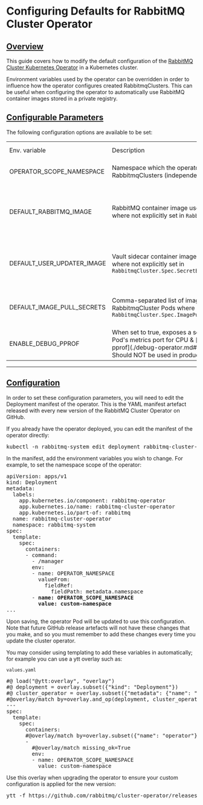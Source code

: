 <!--
Copyright (c) 2020-2021 VMware, Inc. or its affiliates.

All rights reserved. This program and the accompanying materials
are made available under the terms of the under the Apache License,
Version 2.0 (the "License”); you may not use this file except in compliance
with the License. You may obtain a copy of the License at

https://www.apache.org/licenses/LICENSE-2.0

Unless required by applicable law or agreed to in writing, software
distributed under the License is distributed on an "AS IS" BASIS,
WITHOUT WARRANTIES OR CONDITIONS OF ANY KIND, either express or implied.
See the License for the specific language governing permissions and
limitations under the License.
-->

# Configuring Defaults for RabbitMQ Cluster Operator

## <a id="overview" class="anchor" href="#overview">Overview</a>

This guide covers how to modify the default configuration of the [RabbitMQ Cluster Kubernetes Operator](./operator-overview.html) in a Kubernetes cluster.

Environment variables used by the operator can be overridden in order to influence how the operator configures created RabbitmqClusters.
This can be useful when configuring the operator to automatically use RabbitMQ container images stored in a private registry.

## <a id='parameters' class='anchor' href='#parameters'>Configurable Parameters</a>

The following configuration options are available to be set:

<table>
<tr>
<td>
Env. variable
</td>
<td>
Description
</td>
<td>
Effect when unset
</td>
</tr>
<tr>
<td>
OPERATOR_SCOPE_NAMESPACE
</td>
<td>
Namespace which the operator will reconcile and watch RabbitmqClusters (independent of installation namespace)
</td>
<td>
All namespaces are watched and reconciled
</td>
</tr>
<tr>
<td>
DEFAULT_RABBITMQ_IMAGE
</td>
<td>
RabbitMQ container image used for new RabbitmqCluster Pods where not explicitly set in <code>RabbitmqCluster.Spec.Image</code>
</td>
<td>
Operator uses the latest RabbitMQ container image available at time of release for new Pods
</td>
</tr>
<tr>
<td>
DEFAULT_USER_UPDATER_IMAGE
</td>
<td>
Vault sidecar container image used for new RabbitmqCluster Pods where not explicitly set in <code>RabbitmqCluster.Spec.SecretBackend.Vault.DefaultUserUpdaterImage</code>
</td>
<td>
Operator uses the latest sidecar container image available at time of release for new Pods
</td>
</tr>
<tr>
<td>
DEFAULT_IMAGE_PULL_SECRETS
</td>
<td>
Comma-separated list of imagePullSecrets to set by default on all RabbitmqCluster Pods where not explicitly set in <code>RabbitmqCluster.Spec.ImagePullSecrets</code>
</td>
<td>
New RabbitmqCluster Pods have no imagePullSecrets by default
</td>
</tr>
<tr>
<td>
ENABLE_DEBUG_PPROF
</td>
<td>
When set to true, exposes a set of debug endpoints on the Operator Pod's metrics port for CPU & [memory profiling of the Operator with pprof](./debug-operator.md#operator-resource-usage-profiling). Should NOT be used in production
</td>
<td>
The pprof debug endpoint will not be exposed on the Operator Pod
</td>
</tr>
</table>

-----

## <a id='configuration' class='anchor' href='#configuration'>Configuration</a>

In order to set these configuration parameters, you will need to edit the Deployment manifest of the operator.
This is the YAML manifest artefact released with every new version of the RabbitMQ Cluster Operator on GitHub.

If you already have the operator deployed, you can edit the manifest of the operator directly:
<pre class="lang-bash">
kubectl -n rabbitmq-system edit deployment rabbitmq-cluster-operator
</pre>

In the manifest, add the environment variables you wish to change. For example, to set the namespace scope of the operator:
<pre class="lang-yaml">
apiVersion: apps/v1
kind: Deployment
metadata:
  labels:
    app.kubernetes.io/component: rabbitmq-operator
    app.kubernetes.io/name: rabbitmq-cluster-operator
    app.kubernetes.io/part-of: rabbitmq
  name: rabbitmq-cluster-operator
  namespace: rabbitmq-system
spec:
  template:
    spec:
      containers:
      - command:
        - /manager
        env:
        - name: OPERATOR_NAMESPACE
          valueFrom:
            fieldRef:
              fieldPath: metadata.namespace
        - <b>name: OPERATOR_SCOPE_NAMESPACE</b>
          <b>value: custom-namespace</b>
...
</pre>
Upon saving, the operator Pod will be updated to use this configuration.
Note that future GitHub release artefacts will not have these changes that you make, and so you must remember
to add these changes every time you update the cluster operator.

You may consider using templating to add these variables in automatically; for example you can use a ytt overlay
such as:

<code>values.yaml</code>

<pre class="lang-yaml">
#@ load("@ytt:overlay", "overlay")
#@ deployment = overlay.subset({"kind": "Deployment"})
#@ cluster_operator = overlay.subset({"metadata": {"name": "rabbitmq-cluster-operator"}})
#@overlay/match by=overlay.and_op(deployment, cluster_operator),expects="1+"
---
spec:
  template:
    spec:
      containers:
      #@overlay/match by=overlay.subset({"name": "operator"}),expects="1+"
      -
        #@overlay/match missing_ok=True
        env:
        - name: OPERATOR_SCOPE_NAMESPACE
          value: custom-namespace
</pre>
Use this overlay when upgrading the operator to ensure your custom configuration is applied for the new version:
<pre class="lang-bash">
ytt -f https://github.com/rabbitmq/cluster-operator/releases/latest/download/cluster-operator.yml -f values.yaml | kubectl apply -f -
</pre>
